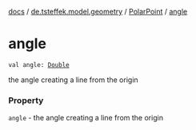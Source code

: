 [docs](../../index.md) / [de.tsteffek.model.geometry](../index.md) / [PolarPoint](index.md) / [angle](./angle.md)

# angle

`val angle: `[`Double`](https://kotlinlang.org/api/latest/jvm/stdlib/kotlin/-double/index.html)

the angle creating a line from the origin

### Property

`angle` - the angle creating a line from the origin